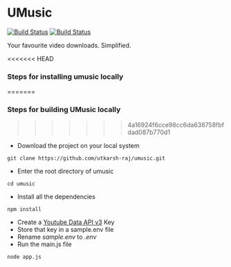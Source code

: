 # UMusic

[![Build Status](https://travis-ci.com/utkarsh-raj/umusic.svg?branch=master)](https://travis-ci.com/utkarsh-raj/umusic)
[![Build Status](https://semaphoreci.com/api/v1/utkarsh-raj/umusic/branches/master/badge.svg)](https://semaphoreci.com/utkarsh-raj/umusic)

Your favourite video downloads. Simplified.

<<<<<<< HEAD
### Steps for installing umusic locally
=======
### Steps for building UMusic locally
>>>>>>> 4a16924f6cce98cc6da638758fbfdad087b770d1

- Download the project on your local system
```
git clone https://github.com/utkarsh-raj/umusic.git
```
- Enter the root directory of umusic
```
cd umusic
```
- Install all the dependencies 
```
npm install
```
- Create a [Youtube Data API v3](https://console.developers.google.com/apis/library/youtube.googleapis.com) Key
- Store that key in a sample.env file
- Rename *sample.env* to *.env*
- Run the main.js file
```
node app.js
```
